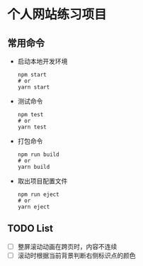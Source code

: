 # 个人网站练习项目

## 常用命令
- 启动本地开发环境
    ```shell
    npm start
    # or
    yarn start

- 测试命令
    ```shell
    npm test
    # or
    yarn test

- 打包命令
    ```shell
    npm run build
    # or
    yarn build

- 取出项目配置文件
    ```shell
    npm run eject
    # or
    yarn eject

## TODO List
- [ ] 整屏滚动动画在跨页时，内容不连续
- [ ] 滚动时根据当前背景判断右侧标识点的颜色
